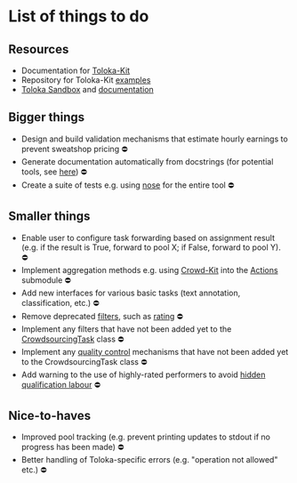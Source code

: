 # List of things to do

## Resources

- Documentation for [Toloka-Kit](https://toloka.ai/docs/toloka-kit/)
- Repository for Toloka-Kit [examples](https://github.com/Toloka/toloka-kit/tree/main/examples)
- [Toloka Sandbox](https://sandbox.toloka.yandex.com/) and [documentation](https://toloka.ai/docs/guide/concepts/sandbox.html)

## Bigger things

- Design and build validation mechanisms that estimate hourly earnings to prevent sweatshop pricing ⛔
- Generate documentation automatically from docstrings (for potential tools, see [here](https://wiki.python.org/moin/DocumentationTools)) ⛔
- Create a suite of tests e.g. using [nose](https://nose.readthedocs.io/en/latest/) for the entire tool ⛔

## Smaller things

- Enable user to configure task forwarding based on assignment result (e.g. if the result is True, forward to pool X; if False, forward to pool Y). ⛔
- Implement aggregation methods e.g. using [Crowd-Kit](https://github.com/Toloka/crowd-kit) into the [Actions](https://github.com/crowdsrc-uh/abulafia/blob/main/actions/actions.py) submodule ⛔
- Add new interfaces for various basic tasks (text annotation, classification, etc.) ⛔
- Remove deprecated [filters](https://toloka.ai/docs/guide/concepts/filters.html?lang=en), such as [rating](https://github.com/crowdsrc-uh/abulafia/blob/c186307d53d4f584e1bc4de939f0c56f6116bc70/task_specs/core_task.py#L413) ⛔
- Implement any filters that have not been added yet to the [CrowdsourcingTask](https://github.com/crowdsrc-uh/abulafia/blob/c186307d53d4f584e1bc4de939f0c56f6116bc70/task_specs/core_task.py#L351) class ⛔
- Implement any [quality control](https://toloka.ai/docs/guide/concepts/control.html?lang=en) mechanisms that have not been added yet to the CrowdsourcingTask class ⛔ 
- Add warning to the use of highly-rated performers to avoid [hidden qualification labour](https://aclanthology.org/2021.acl-short.44.pdf) ⛔ 

## Nice-to-haves

- Improved pool tracking (e.g. prevent printing updates to stdout if no progress has been made) ⛔
- Better handling of Toloka-specific errors (e.g. "operation not allowed" etc.) ⛔
